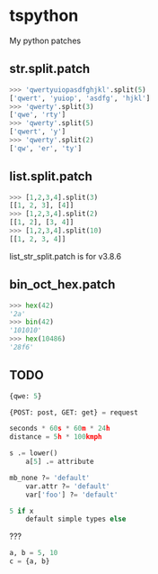 # tspython
My python patches

## str.split.patch
```python
>>> 'qwertyuiopasdfghjkl'.split(5)
['qwert', 'yuiop', 'asdfg', 'hjkl']
>>> 'qwerty'.split(3)
['qwe', 'rty']
>>> 'qwerty'.split(5)
['qwert', 'y']
>>> 'qwerty'.split(2)
['qw', 'er', 'ty']
```

## list.split.patch
```python
>>> [1,2,3,4].split(3)
[[1, 2, 3], [4]]
>>> [1,2,3,4].split(2)
[[1, 2], [3, 4]]
>>> [1,2,3,4].split(10)
[[1, 2, 3, 4]]
```
list_str_split.patch is for v3.8.6

## bin_oct_hex.patch
```python
>>> hex(42)
'2a'
>>> bin(42)
'101010'
>>> hex(10486)
'28f6'
```

## TODO
```python
{qwe: 5}

{POST: post, GET: get} = request

seconds * 60s * 60m * 24h
distance = 5h * 100kmph

s .= lower()
	a[5] .= attribute

mb_none ?= 'default'
	var.attr ?= 'default'
	var['foo'] ?= 'default'

5 if x
	default simple types else
```

???
```python
a, b = 5, 10
c = {a, b}
```
